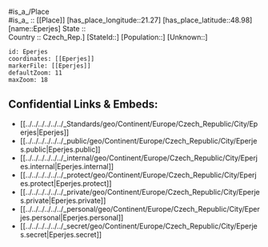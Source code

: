 ﻿---
location: [48.98,21.27] 
mapzoom: [7,12] 
mapmarker: city 
type: City
tags:
- geo/City


SpocWebEntityId: 30036
isDeleted: false
confidential: public

---
#is_a_/Place  
#is_a_ :: [[Place]] 
[has_place_longitude::21.27] 
[has_place_latitude::48.98] 
[name::Eperjes] 
State ::  
Country :: Czech_Rep.] 
[StateId::] 
[Population::] 
[Unknown::] 


```leaflet
id: Eperjes
coordinates: [[Eperjes]] 
markerFile: [[Eperjes]] 
defaultZoom: 11 
maxZoom: 18
```


## Confidential Links & Embeds: 
- [[../../../../../../_Standards/geo/Continent/Europe/Czech_Republic/City/Eperjes|Eperjes]] 
- [[../../../../../../_public/geo/Continent/Europe/Czech_Republic/City/Eperjes.public|Eperjes.public]] 
- [[../../../../../../_internal/geo/Continent/Europe/Czech_Republic/City/Eperjes.internal|Eperjes.internal]] 
- [[../../../../../../_protect/geo/Continent/Europe/Czech_Republic/City/Eperjes.protect|Eperjes.protect]] 
- [[../../../../../../_private/geo/Continent/Europe/Czech_Republic/City/Eperjes.private|Eperjes.private]] 
- [[../../../../../../_personal/geo/Continent/Europe/Czech_Republic/City/Eperjes.personal|Eperjes.personal]] 
- [[../../../../../../_secret/geo/Continent/Europe/Czech_Republic/City/Eperjes.secret|Eperjes.secret]] 
